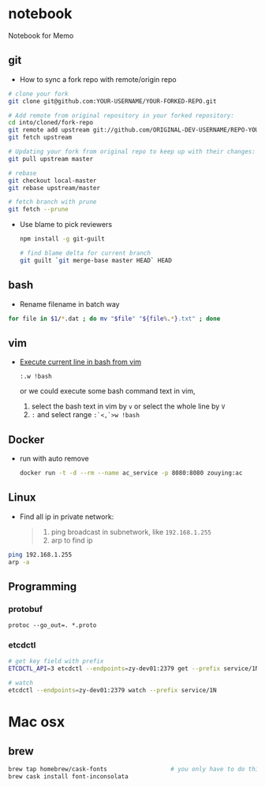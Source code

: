 # notebook
Notebook for Memo

## git

- How to sync a fork repo with remote/origin repo

```bash
# clone your fork
git clone git@github.com:YOUR-USERNAME/YOUR-FORKED-REPO.git

# Add remote from original repository in your forked repository:
cd into/cloned/fork-repo
git remote add upstream git://github.com/ORIGINAL-DEV-USERNAME/REPO-YOU-FORKED-FROM.git
git fetch upstream

# Updating your fork from original repo to keep up with their changes:
git pull upstream master

# rebase
git checkout local-master
git rebase upstream/master

# fetch branch with prune
git fetch --prune
```



* Use blame to pick reviewers

  ```bash
  npm install -g git-guilt
  
  # find blame delta for current branch
  git guilt `git merge-base master HEAD` HEAD
  ```




## bash ##

- Rename filename in batch way

```bash
for file in $1/*.dat ; do mv "$file" "${file%.*}.txt" ; done
```

## vim ##

- [Execute current line in bash from vim](https://stackoverflow.com/questions/19883917/execute-current-line-in-bash-from-vim)

    `:.w !bash`

    or we could execute some bash command text in vim,
    1. select the bash text in vim by `v` or select the whole line by `V`
    2. `:` and select range ```:`<,`>w !bash```


## Docker

- run with auto remove

  ```bash
  docker run -t -d --rm --name ac_service -p 8080:8080 zouying:ac
  ```




## Linux

- Find all ip in private network:
    > 1. ping broadcast in subnetwork, like `192.168.1.255`
    > 2. arp to find ip

```bash
ping 192.168.1.255
arp -a
```

## Programming

### protobuf

`protoc --go_out=. *.proto`


### etcdctl

```bash
# get key field with prefix
ETCDCTL_API=3 etcdctl --endpoints=zy-dev01:2379 get --prefix service/1N

# watch
etcdctl --endpoints=zy-dev01:2379 watch --prefix service/1N
```


# Mac osx

## brew

```bash
brew tap homebrew/cask-fonts                  # you only have to do this once!
brew cask install font-inconsolata
```
